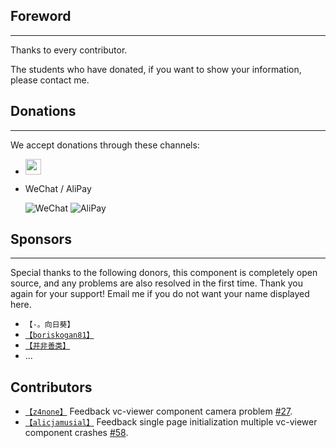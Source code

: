## Foreword

---

Thanks to every contributor.

The students who have donated, if you want to show your information, please contact me.

## Donations

---

We accept donations through these channels:

- <a href="https://www.paypal.me/zouyaoji" target="_blank"><img src="https://zouyaoji.top/vue-cesium/statics/assets/images/paypal.png" style="height:25px;" /></a>

- WeChat / AliPay

  ![WeChat](https://zouyaoji.top/vue-cesium/images/wechat.png)
  ![AliPay](https://zouyaoji.top/vue-cesium/images/alipay.png)

## Sponsors

---

Special thanks to the following donors, this component is completely open source, and any problems are also resolved in the first time. Thank you again for your support! Email me if you do not want your name displayed here.

- `【-。向日葵】`
- [`【boriskogan81】`](https://github.com/boriskogan81)
- [`【并非善类】`](https://www.cnblogs.com/JinXinYuan)
- ...

## Contributors

- [`【z4none】`](https://github.com/z4none) Feedback vc-viewer component camera problem [#27](https://github.com/zouyaoji/vue-cesium/issues/27).
- [`【alicjamusial】`](https://github.com/alicjamusial) Feedback single page initialization multiple vc-viewer component crashes [#58](https://github.com/zouyaoji/vue-cesium/issues/58).
